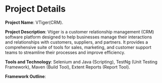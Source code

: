 Project Details
================
**Project Name**: VTiger(CRM).

**Project Description**: Vtiger is a customer relationship management (CRM) software platform designed to help businesses manage their interactions and relationships with customers, suppliers,
and partners. It provides a comprehensive suite of tools for sales, marketing, and customer support teams to streamline their processes and improve efficiency.

**Tools and Technology**: 
Selenium and Java (Scripting),
TestNg (Unit Testing Framework),
Maven (Build Tool),
Extent Reports (Report Tool).

**Framework Outline**:



